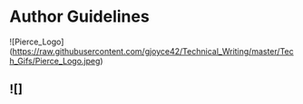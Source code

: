 # Author Guidelines
![Pierce_Logo] (https://raw.githubusercontent.com/gjoyce42/Technical_Writing/master/Tech_Gifs/Pierce_Logo.jpeg)

## ![]
<!--stackedit_data:
eyJoaXN0b3J5IjpbLTc1Nzc4NTUyMywxODY0MTAyNTg3LDE5OD
U1OTkzNjldfQ==
-->
